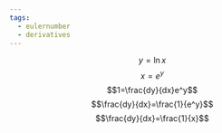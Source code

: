```yaml
---
tags:
  - eulernumber
  - derivatives
---
```

$$y=\ln x$$
$$x=e^y$$
$$1=\frac{dy}{dx}e^y$$
$$\frac{dy}{dx}=\frac{1}{e^y}$$
$$\frac{dy}{dx}=\frac{1}{x}$$
